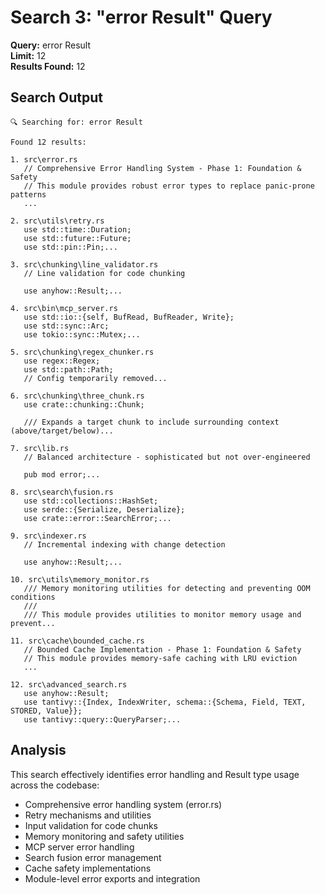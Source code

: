 # Search 3: "error Result" Query

**Query:** error Result  
**Limit:** 12  
**Results Found:** 12  

## Search Output

```
🔍 Searching for: error Result

Found 12 results:

1. src\error.rs
   // Comprehensive Error Handling System - Phase 1: Foundation & Safety
   // This module provides robust error types to replace panic-prone patterns
   ...

2. src\utils\retry.rs
   use std::time::Duration;
   use std::future::Future;
   use std::pin::Pin;...

3. src\chunking\line_validator.rs
   // Line validation for code chunking
   
   use anyhow::Result;...

4. src\bin\mcp_server.rs
   use std::io::{self, BufRead, BufReader, Write};
   use std::sync::Arc;
   use tokio::sync::Mutex;...

5. src\chunking\regex_chunker.rs
   use regex::Regex;
   use std::path::Path;
   // Config temporarily removed...

6. src\chunking\three_chunk.rs
   use crate::chunking::Chunk;
   
   /// Expands a target chunk to include surrounding context (above/target/below)...

7. src\lib.rs
   // Balanced architecture - sophisticated but not over-engineered
   
   pub mod error;...

8. src\search\fusion.rs
   use std::collections::HashSet;
   use serde::{Serialize, Deserialize};
   use crate::error::SearchError;...

9. src\indexer.rs
   // Incremental indexing with change detection
   
   use anyhow::Result;...

10. src\utils\memory_monitor.rs
   /// Memory monitoring utilities for detecting and preventing OOM conditions
   /// 
   /// This module provides utilities to monitor memory usage and prevent...

11. src\cache\bounded_cache.rs
   // Bounded Cache Implementation - Phase 1: Foundation & Safety
   // This module provides memory-safe caching with LRU eviction
   ...

12. src\advanced_search.rs
   use anyhow::Result;
   use tantivy::{Index, IndexWriter, schema::{Schema, Field, TEXT, STORED, Value}};
   use tantivy::query::QueryParser;...
```

## Analysis

This search effectively identifies error handling and Result type usage across the codebase:
- Comprehensive error handling system (error.rs)
- Retry mechanisms and utilities
- Input validation for code chunks
- Memory monitoring and safety utilities  
- MCP server error handling
- Search fusion error management
- Cache safety implementations
- Module-level error exports and integration
